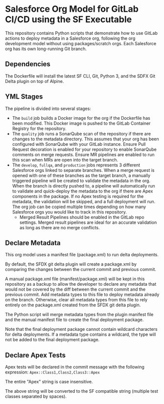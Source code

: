 # Salesforce Org Model for GitLab CI/CD using the SF Executable
This repository contains Python scripts that demonstrate how to use GitLab actions to deploy metadata in a Salesforce org, following the org development model without using packages/scratch orgs. Each Salesforce org has its own long-running Git branch.

## Dependencies

The Dockerfile will install the latest SF CLI, Git, Python 3, and the SDFX Git Delta plugin on top of Alpine.

## YML Stages

The pipeline is divided into several stages:

- The `build` job builds a Docker image for the org if the Dockerfile has been modified. This Docker image is pushed to the GitLab Container Registry for the repository.
- The `quality` job runs a SonarQube scan of the repository if there are changes to the metadata directory. This assumes that your org has been configured with SonarQube with your GitLab instance. Ensure Pull Request decoration is enabled for your repository to enable SonarQube comments on merge requests. Ensure MR pipelines are enabled to run this scan when MRs are open into the target branch.
- The `develop`, `fullqa`, and `production` jobs represents 3 different Salesforce orgs linked to separate branches. When a merge request is opened with one of these branches as the target branch, a manually triggered pipeline will be created to validate the metadata in the org. When the branch is directly pushed to, a pipeline will automatically run to validate and quick-deploy the metadata to the org if there are Apex components in the package. If no Apex testing is required for the metadata, the validation will be skipped, and a full deployment will run. The org job can be copied multiple times depending on how many Salesforce orgs you would like to track in this repository.
    - Merged Result Pipelines should be enabled in the GitLab repo settings. Merged result pipelines are ideal for an accurate validation as long as there are no merge conflicts.


## Declare Metadata

This org model uses a manifest file (package.xml) to run delta deployments.

By default, the SFDX git delta plugin will create a package.xml by comparing the changes between the current commit and previous commit.

A manual package.xml file (manifest/package.xml) will be kept in this repository as a backup to allow the developer to declare any metadata that would not be covered by the diff between the current commit and the previous commit. Add metadata types to this file to deploy metadata already on the branch. Otherwise, clear all metadata types from this file to rely entirely on the package.xml created from the SFDX git delta plugin.

The Python script will merge metadata types from the plugin manifest file and the manual manifest file to create the final deployment package.

Note that the final deployment package cannot contain wildcard characters for delta deployments. If a metadata type contains a wildcard, the type will not be added to the final deployment package.

## Declare Apex Tests
Apex tests will be declared in the commit message with the following expression:
`Apex::Class1,Class2,Class3::Apex`

The entire "Apex" string is case insensitive.

The above string will be converted to the SF compatible string (multiple test classes separated by spaces).
